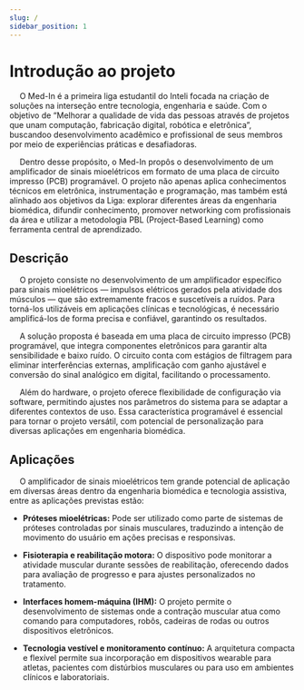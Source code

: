 ```yaml
---
slug: /
sidebar_position: 1
---
```


# Introdução ao projeto

&emsp; O Med-In é a primeira liga estudantil do Inteli focada na criação de soluções na interseção entre tecnologia, engenharia e saúde. Com o objetivo de “Melhorar a qualidade de vida das pessoas através de projetos que unam computação, fabricação digital, robótica e eletrônica”, buscandoo desenvolvimento acadêmico e profissional de seus membros por meio de experiências práticas e desafiadoras.

&emsp; Dentro desse propósito, o Med-In propôs o desenvolvimento de um amplificador de sinais mioelétricos em formato de uma placa de circuito impresso (PCB) programável. O projeto não apenas aplica conhecimentos técnicos em eletrônica, instrumentação e programação, mas também está alinhado aos objetivos da Liga: explorar diferentes áreas da engenharia biomédica, difundir conhecimento, promover networking com profissionais da área e utilizar a metodologia PBL (Project-Based Learning) como ferramenta central de aprendizado.


## Descrição

&emsp; O projeto consiste no desenvolvimento de um amplificador específico para sinais mioelétricos — impulsos elétricos gerados pela atividade dos músculos — que são extremamente fracos e suscetíveis a ruídos. Para torná-los utilizáveis em aplicações clínicas e tecnológicas, é necessário amplificá-los de forma precisa e confiável, garantindo os resultados.

&emsp; A solução proposta é baseada em uma placa de circuito impresso (PCB) programável, que integra componentes eletrônicos para garantir alta sensibilidade e baixo ruído. O circuito conta com estágios de filtragem para eliminar interferências externas, amplificação com ganho ajustável e conversão do sinal analógico em digital, facilitando o processamento.

&emsp; Além do hardware, o projeto oferece flexibilidade de configuração via software, permitindo ajustes nos parâmetros do sistema para se adaptar a diferentes contextos de uso. Essa característica programável é essencial para tornar o projeto versátil, com potencial de personalização para diversas aplicações em engenharia biomédica.

## Aplicações

&emsp; O amplificador de sinais mioelétricos tem grande potencial de aplicação em diversas áreas dentro da engenharia biomédica e tecnologia assistiva, entre as aplicações previstas estão:

- **Próteses mioelétricas:** Pode ser utilizado como parte de sistemas de próteses controladas por sinais musculares, traduzindo a intenção de movimento do usuário em ações precisas e responsivas.

- **Fisioterapia e reabilitação motora:** O dispositivo pode monitorar a atividade muscular durante sessões de reabilitação, oferecendo dados para avaliação de progresso e para ajustes personalizados no tratamento.

- **Interfaces homem-máquina (IHM):** O projeto permite o desenvolvimento de sistemas onde a contração muscular atua como comando para computadores, robôs, cadeiras de rodas ou outros dispositivos eletrônicos.

- **Tecnologia vestível e monitoramento contínuo:** A arquitetura compacta e flexível permite sua incorporação em dispositivos wearable para atletas, pacientes com distúrbios musculares ou para uso em ambientes clínicos e laboratoriais.
